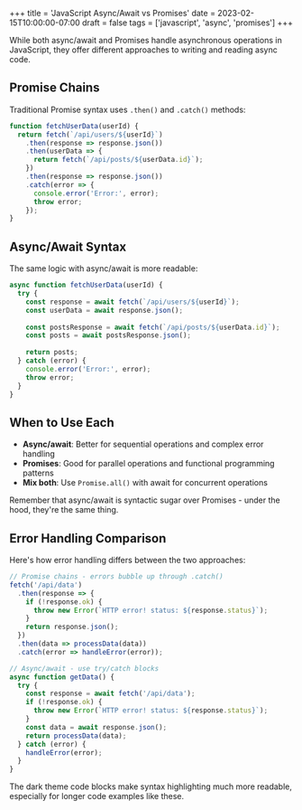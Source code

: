+++
title = 'JavaScript Async/Await vs Promises'
date = 2023-02-15T10:00:00-07:00
draft = false
tags = ['javascript', 'async', 'promises']
+++

While both async/await and Promises handle asynchronous operations in JavaScript, they offer different approaches to writing and reading async code.

<!--more-->

## Promise Chains

Traditional Promise syntax uses `.then()` and `.catch()` methods:

```javascript
function fetchUserData(userId) {
  return fetch(`/api/users/${userId}`)
    .then(response => response.json())
    .then(userData => {
      return fetch(`/api/posts/${userData.id}`);
    })
    .then(response => response.json())
    .catch(error => {
      console.error('Error:', error);
      throw error;
    });
}
```

## Async/Await Syntax

The same logic with async/await is more readable:

```javascript
async function fetchUserData(userId) {
  try {
    const response = await fetch(`/api/users/${userId}`);
    const userData = await response.json();
    
    const postsResponse = await fetch(`/api/posts/${userData.id}`);
    const posts = await postsResponse.json();
    
    return posts;
  } catch (error) {
    console.error('Error:', error);
    throw error;
  }
}
```

## When to Use Each

- **Async/await**: Better for sequential operations and complex error handling
- **Promises**: Good for parallel operations and functional programming patterns
- **Mix both**: Use `Promise.all()` with await for concurrent operations

Remember that async/await is syntactic sugar over Promises - under the hood, they're the same thing.

## Error Handling Comparison

Here's how error handling differs between the two approaches:

```javascript
// Promise chains - errors bubble up through .catch()
fetch('/api/data')
  .then(response => {
    if (!response.ok) {
      throw new Error(`HTTP error! status: ${response.status}`);
    }
    return response.json();
  })
  .then(data => processData(data))
  .catch(error => handleError(error));

// Async/await - use try/catch blocks
async function getData() {
  try {
    const response = await fetch('/api/data');
    if (!response.ok) {
      throw new Error(`HTTP error! status: ${response.status}`);
    }
    const data = await response.json();
    return processData(data);
  } catch (error) {
    handleError(error);
  }
}
```

The dark theme code blocks make syntax highlighting much more readable, especially for longer code examples like these.
